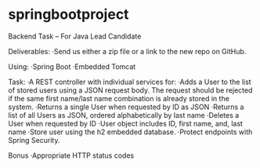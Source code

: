 # springbootproject
Backend Task – For Java Lead Candidate

Deliverables:
·Send us either a zip file  or a link to the new repo on GitHub.

Using:
·Spring Boot
·Embedded Tomcat

Task:
·A REST controller with individual services for:
·Adds a User to the list of stored users using a JSON request body. The request should be rejected if the same first name/last name combination is already stored in the system.
·Returns a single User when requested by ID as JSON
·Returns a list of all Users as JSON, ordered alphabetically by last name
·Deletes a User when requested by ID
·User object includes ID, first name, and, last name
·Store user using the h2 embedded database.
·Protect endpoints with Spring Security.

Bonus
·Appropriate HTTP status codes
